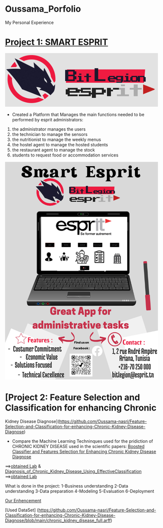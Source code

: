 # Oussama_Porfolio
My Personal Experience 

# [Project 1: SMART ESPRIT](https://github.com/Oussama-nasri/Smart-Esprit)

![](images/logo_final.png)
* Created a Platform that Manages the main functions needed to be performed by esprit administrators:
1.  the administrator  manages the users
2.  the technician to manage the sensors
3.  the nutritionist to manage the weekly menus
4.  the hostel agent to manage the hosted students
5.  the restaurant agent to manage the stock
6.  students to request food or accommodation services


![](/images/Smart_Esprit2-1.png)



# [Project 2: Feature Selection and Classification for enhancing Chronic
Kidney Disease Diagnose](https://github.com/Oussama-nasri/Feature-Selection-and-Classification-for-enhancing-Chronic-Kidney-Disease-Diagnose)

* Compare the Machine Learning Techninques used for the pridiction of CHRONIC KIDNEY DISEASE used in the scientific papers:
[Boosted Classifier and Features Selection for Enhancing Chronic Kidney Disease Diagnose](https://github.com/Oussama-nasri/Feature-Selection-and-Classification-for-enhancing-Chronic-Kidney-Disease-Diagnose/blob/main/Boosted%20Classifier%20and%20Features%20Selection%20for%20Enhancing%20Chronic%20Kidney%20Disease%20Diagnose.pdf)

==>[obtained Lab](https://github.com/Oussama-nasri/Feature-Selection-and-Classification-for-enhancing-Chronic-Kidney-Disease-Diagnose/blob/main/P2%20Boosted%20Classifier%20and%20Features%20Selection%20for%20Enhancing%20Chronic%20Kidney%20Disease%20Diagnose%20(1)%20(1).ipynb)
&
[Diagnosis_of_Chronic_Kidney_Disease_Using_EffectiveClassification](https://github.com/Oussama-nasri/Feature-Selection-and-Classification-for-enhancing-Chronic-Kidney-Disease-Diagnose/blob/main/Diagnosis_of_Chronic_Kidney_Disease_Using_EffectiveClassification.pdf)
==>[obtained Lab](https://github.com/Oussama-nasri/Feature-Selection-and-Classification-for-enhancing-Chronic-Kidney-Disease-Diagnose/blob/main/P1%20Diagnosis_of_Chronic_Kidney_Disease_Using_EffectiveClassification%20(7)%20(1).ipynb)

What is done in the project:
1-Business understanding 
2-Data understanding 
3-Data preparation 
4-Modeling
5-Evaluation 
6-Deployment


[Our Enhencement](https://github.com/Oussama-nasri/Feature-Selection-and-Classification-for-enhancing-Chronic-Kidney-Disease-Diagnose/blob/main/Enhancement%20.ipynb)

[Used DataSet] (https://github.com/Oussama-nasri/Feature-Selection-and-Classification-for-enhancing-Chronic-Kidney-Disease-Diagnose/blob/main/chronic_kidney_disease_full.arff)




